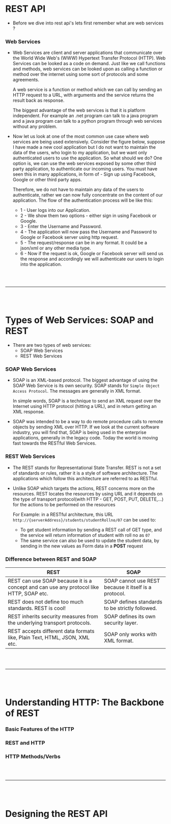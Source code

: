 # REST API

- Before we dive into rest api's lets first remember what are web services ?

### Web Services

- Web Services are client and server applications that communicate over the World Wide Web's (WWW) Hypertext Transfer Protocol (HTTP). Web Services can be looked as a code on demand. Just like we call functions and methods, web services can be looked upon as calling a function or method over the internet using some sort of protocols and some agreements.

  A web service is a function or method which we can call by sending an HTTP request to a URL, with arguments and the service   returns the result back as response.
  
  The biggest advantage of the web services is that it is platform independent. For example an .net program can talk to a java program and a java program can talk to a python program through web services without any problem.
  
- Now let us look at one of the most common use case where web services are being used extensively. Consider the figure below, suppose I have made a new cool application but I do not want to maintain the data of the users, who login to my application, but we want only authenticated users to use the application. So what should we do? One option is, we can use the web services exposed by some other third party application, to authenticate our incoming users. You must have seen this in many applications, in form of - Sign up using Facebook, Google or other third party apps. 

  Therefore, we do not have to maintain any data of the users to authenticate, rather we can now fully concentrate on the content of our application. The flow of the authentication process will be like this:
  
  - 1 - User logs into our Application.
  - 2 - We show them two options - either sign in using Facebook or Google.
  - 3 - Enter the Username and Password.
  - 4 - The application will now pass the Username and Password to Google or Facebook server using http request.
  - 5 - The request/response can be in any format. It could be a json/xml or any other media type.
  - 6 - Now if the request is ok, Google or Facebook server will send us the response and accordingly we will authenticate our users to login into the application.

  
<br>
<br>

---

<br>
<br>

# Types of Web Services: SOAP and REST

- There are two types of web services:
  - SOAP Web Services
  - REST Web Services

### SOAP Web Services

- SOAP is an XML-based protocol. The biggest advantage of using the SOAP Web Service is its own security. SOAP stands for `Simple Object Access Protocol`. The messages are generally in XML format.
  
  In simple words, SOAP is a technique to send an XML request over the Internet using HTTP protocol (hitting a URL), and in return getting an XML response.
  
- SOAP was intended to be a way to do remote procedure calls to remote objects by sending XML over HTTP. If we look at the current software industry, you will find that, SOAP is being used in the enterprise applications, generally in the legacy code. Today the world is moving fast towards the RESTful Web Services.

### REST Web Services

- The REST stands for Representational State Transfer. REST is not a set of standards or rules, rather it is a style of software architecture. The applications which follow this architecture are referred to as RESTful.

- Unlike SOAP which targets the actions, REST concerns more on the resources. REST locates the resources by using URL and it depends on the type of transport protocol(with HTTP - GET, POST, PUT, DELETE,...) for the actions to be performed on the resources
  
  For Example: in a RESTful architecture, this URL `http://{serverAddress}/students/studentRollno/07` can be used to:
    - To get student information by sending a REST call of GET type, and the service will return information of student with roll no as `07`
    - The same service can also be used to update the student data, by sending in the new values as Form data in a __POST__ request

### Difference between REST and SOAP

| REST | SOAP |
| -- | -- |
|REST can use SOAP because it is a concept and can use any protocol like HTTP, SOAP etc.|SOAP cannot use REST because it itself is a protocol.|
|REST does not define too much standards. REST is cool! | SOAP defines standards to be strictly followed. |
|REST inherits security measures from the underlying transport protocols.| SOAP defines its own security layer.|
|REST accepts different data formats like, Plain Text, HTML, JSON, XML etc.| SOAP only works with XML format. |

<br>
<br>

---

<br>
<br>

# Understanding HTTP: The Backbone of REST

### Basic Features of the HTTP

### REST and HTTP

### HTTP Methods/Verbs

<br>
<br>

---

<br>
<br>

# Designing the REST API
